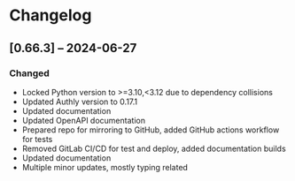 # Changelog

## [0.66.3] – 2024-06-27

### Changed
- Locked Python version to >=3.10,<3.12 due to dependency collisions
- Updated Authly version to 0.17.1
- Updated documentation
- Updated OpenAPI documentation
- Prepared repo for mirroring to GitHub, added GitHub actions workflow for tests
- Removed GitLab CI/CD for test and deploy, added documentation builds
- Updated documentation
- Multiple minor updates, mostly typing related
